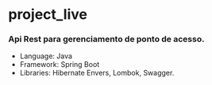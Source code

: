 # project_live

### Api Rest para gerenciamento de ponto de acesso.

* Language: Java
* Framework: Spring Boot
* Libraries: Hibernate Envers, Lombok, Swagger.

